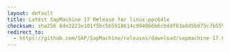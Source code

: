 ```yaml
---
layout: default
title: Latest SapMachine 17 Release for linux-ppc64le
checksum: sha256 8de2223e101f5bc5b5918614c994866b6cbddf83a8d5b975c7b5590b3b458469
redirect_to:
  - https://github.com/SAP/SapMachine/releases/download/sapmachine-17.0.11/sapmachine-jre-17.0.11_linux-ppc64le_bin.tar.gz
---
```


